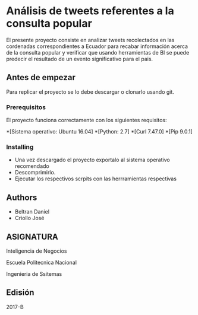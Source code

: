 # Análisis de tweets referentes a la consulta popular 

El presente proyecto consiste en analizar tweets recolectados en las cordenadas correspondientes a Ecuador para recabar información acerca de la consulta popular y verificar que  usando herramientas de BI se puede predecir el resultado de un evento significativo para el pais.

## Antes de empezar

Para replicar el proyecto se lo debe descargar o clonarlo usando git. 

### Prerequisitos

El proyecto funciona correctamente con los siguientes requisitos:

*[Sistema operativo: Ubuntu 16.04]
*[Python: 2.7]
*[Curl 7.47.0]
*[Pip 9.0.1]


### Installing

- Una vez descargado el proyecto exportalo al sistema operativo recomendado
- Descomprimirlo.
- Ejecutar los respectivos scrpits con las herrramientas respectivas
## Authors

- Beltran Daniel
- Criollo José
## ASIGNATURA
Inteligencia de Negocios

Escuela Politecnica Nacional

Ingenieria de Ssitemas
## Edisión
2017-B
